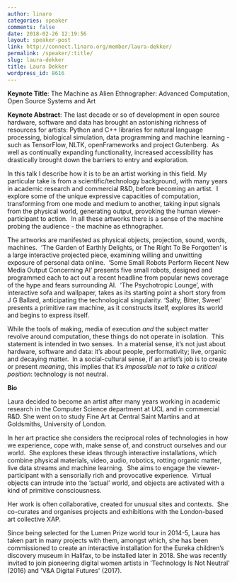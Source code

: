 ```yaml
---
author: linaro
categories: speaker
comments: false
date: 2018-02-26 12:19:56
layout: speaker-post
link: http://connect.linaro.org/member/laura-dekker/
permalink: /speaker/:title/
slug: laura-dekker
title: Laura Dekker
wordpress_id: 8616
---
```


**Keynote Title**: The Machine as Alien Ethnographer: Advanced Computation, Open Source Systems and Art

**Keynote Abstract**: The last decade or so of development in open source hardware, software and data has brought an astonishing richness of resources for artists: Python and C++ libraries for natural language processing, biological simulation, data programming and machine learning - such as TensorFlow, NLTK, openFrameworks and project Gutenberg.  As well as continually expanding functionality, increased accessibility has drastically brought down the barriers to entry and exploration. 

In this talk I describe how it is to be an artist working in this field. My particular take is from a scientific/technology background, with many years in academic research and commercial R&D, before becoming an artist.  I explore some of the unique expressive capacities of computation, transforming from one mode and medium to another, taking input signals from the physical world, generating output, provoking the human viewer-participant to action.  In all these artworks there is a sense of the machine probing the audience - the machine as ethnographer.

The artworks are manifested as physical objects, projection, sound, words, machines.  ‘The Garden of Earthly Delights, or The Right To Be Forgotten’ is a large interactive projected piece, examining willing and unwitting exposure of personal data online.  ‘Some Small Robots Perform Recent New Media Output Concerning AI’ presents five small robots, designed and programmed each to act out a recent headline from popular news coverage of the hype and fears surrounding AI.  ‘The Psychotropic Lounge’, with interactive sofa and wallpaper, takes as its starting point a short story from J G Ballard, anticipating the technological singularity. ‘Salty, Bitter, Sweet’ presents a primitive raw machine, as it constructs itself, explores its world and begins to express itself.

While the tools of making, media of execution _and_ the subject matter revolve around computation, these things do not operate in isolation.  This statement is intended in two senses.  In a material sense, it’s not just about hardware, software and data: it’s about people, performativity; live, organic and decaying matter.  In a social-cultural sense, if an artist’s job is to create or present _meaning_, this implies that it’s _impossible not to take a critical position_: technology is not neutral.

**Bio**

Laura decided to become an artist after many years working in academic research in the Computer Science department at UCL and in commercial R&D. She went on to study Fine Art at Central Saint Martins and at Goldsmiths, University of London.

In her art practice she considers the reciprocal roles of technologies in how we experience, cope with, make sense of, and construct ourselves and our world.  She explores these ideas through interactive installations, which combine physical materials, video, audio, robotics, rotting organic matter, live data streams and machine learning.  She aims to engage the viewer-participant with a sensorially rich and provocative experience.  Virtual objects can intrude into the ‘actual’ world, and objects are activated with a kind of primitive consciousness.  

Her work is often collaborative, created for unusual sites and contexts.  She co-curates and organises projects and exhibitions with the London-based art collective XAP.

Since being selected for the Lumen Prize world tour in 2014-5, Laura has taken part in many projects with them, amongst which, she has been commissioned to create an interactive installation for the Eureka children’s discovery museum in Halifax, to be installed later in 2018. She was recently invited to join pioneering digital women artists in 'Technology Is Not Neutral' (2016) and 'V&A Digital Futures' (2017).
